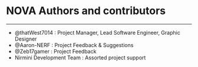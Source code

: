 # NOVA Authors and contributors
---
- @thatWest7014 : Project Manager, Lead Software Engineer, Graphic Designer
- @Aaron-NERF : Project Feedback & Suggestions
- @Zeb17gamer : Project Feedback
- Nirmini Development Team : Assorted project support